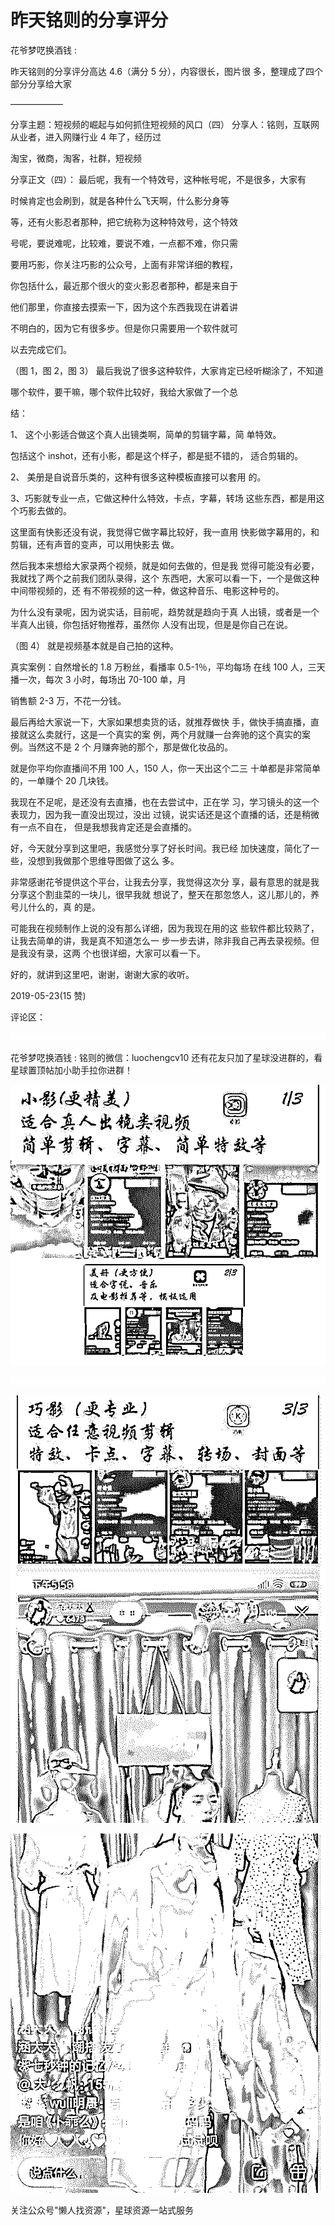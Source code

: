 # 昨天铭则的分享评分

花爷梦呓换酒钱 :

昨天铭则的分享评分高达 4.6（满分 5 分），内容很长，图片很 多，整理成了四个部分分享给大家

——————

分享主题：短视频的崛起与如何抓住短视频的风口（四） 分享人：铭则，互联网从业者，进入网赚行业 4 年了，经历过

淘宝，微商，淘客，社群，短视频

分享正文（四）： 最后呢，我有一个特效号，这种帐号呢，不是很多，大家有

时候肯定也会刷到，就是各种什么飞天啊，什么影分身等

等，还有火影忍者那种，把它统称为这种特效号，这个特效

号呢，要说难呢，比较难，要说不难，一点都不难，你只需

要用巧影，你关注巧影的公众号，上面有非常详细的教程，

你包括什么，最近那个很火的变火影忍者那种，都是来自于

他们那里，你直接去摸索一下，因为这个东西我现在讲着讲

不明白的，因为它有很多步。但是你只需要用一个软件就可

以去完成它们。

（图 1，图 2，图 3） 最后我说了很多这种软件，大家肯定已经听糊涂了，不知道

哪个软件，要干嘛，哪个软件比较好，我给大家做了一个总

结：

1、 这个小影适合做这个真人出镜类啊，简单的剪辑字幕，简 单特效。

包括这个 inshot，还有小影，都是这个样子，都是挺不错的， 适合剪辑的。

2、 美册是自说音乐类的，这种有很多这种模板直接可以套用 的。

3、巧影就专业一点，它做这种什么特效，卡点，字幕，转场 这些东西，都是用这个巧影去做的。

这里面有快影还没有说，我觉得它做字幕比较好，我一直用 快影做字幕用的，和剪辑，还有声音的变声，可以用快影去 做。

然后我本来想给大家录两个视频，就是如何去做的，但是我 觉得可能没有必要，我就找了两个之前我们团队录得，这个 东西吧，大家可以看一下，一个是做这种中间带视频的，还 有不带视频的这一种，做这种音乐、电影这种号的。

为什么没有录呢，因为说实话，目前呢，趋势就是趋向于真 人出镜，或者是一个半真人出镜，你包括好物推荐，虽然你 人没有出现，但是是你自己在说。

（图 4） 就是视频基本就是自己拍的这种。

真实案例：自然增长的 1.8 万粉丝，看播率 0.5-1％，平均每场 在线 100 人，三天播一次，每次 3 小时，每场出 70-100 单，月

销售额 2-3 万，不花一分钱。

最后再给大家说一下，大家如果想卖货的话，就推荐做快 手，做快手搞直播，直接就这么卖就行，这是一个真实的案 例，两个月就赚一台奔驰的这个真实的案例。当然这不是 2 个 月赚奔驰的那个，那是做化妆品的。

就是你平均你直播间不用 100 人，150 人，你一天出这个二三 十单都是非常简单的，一单赚个 20 几块钱。

我现在不足呢，是还没有去直播，也在去尝试中，正在学 习，学习镜头的这一个表现力，因为我一直没出现过，没出 过镜，说实话还是这个直播的话，还是稍微有一点不自在， 但是我想我肯定还是会直播的。

好，今天就分享到这里吧，我感觉分享了好长时间。我已经 加快速度，简化了一些，没想到我做那个思维导图做了这么 多。

非常感谢花爷提供这个平台，让我去分享，我觉得这次分 享，最有意思的就是我分享这个割韭菜的一块儿，很早我就 想说了，整天在那忽悠人，这儿那儿的，养号儿什么的，真 的是。

可能我在视频制作上说的没有那么详细，因为我现在用的这 些软件都比较熟了，让我去简单的讲，我是真不知道怎么一 步一步去讲，除非我自己再去录视频。但是我没有录，这两 个也很详细，大家可以看一下。

好的，就讲到这里吧，谢谢，谢谢大家的收听。

2019-05-23(15 赞)

评论区：

![image](img/Image_259.png)

花爷梦呓换酒钱 : 铭则的微信：luochengcv10 还有花友只加了星球没进群的，看星球置顶帖加小助手拉你进群！

![image](img/Image_260.png)

![image](img/Image_261.png)

![image](img/Image_262.png)

![image](img/Image_263.png)

关注公众号"懒人找资源"，星球资源一站式服务